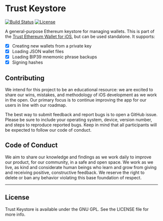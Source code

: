 # Trust Keystore

[![Build Status](https://travis-ci.org/TrustWallet/trust-keystore.svg?branch=master)](https://travis-ci.org/TrustWallet/trust-keystore)
[![License](https://img.shields.io/badge/license-GPL3-green.svg?style=flat)](https://github.com/fastlane/fastlane/blob/master/LICENSE)

A general-purpose Ethereum keystore for managing wallets. This is part of the [Trust Ethereum Wallet for iOS](https://github.com/TrustWallet/trust-wallet-ios), but can be used standalone. It supports:

- [x] Creating new wallets from a private key
- [x] Loading JSON wallet files
- [x] Loading BIP39 mnemonic phrase backups
- [x] Signing hashes

## Contributing

We intend for this project to be an educational resource: we are excited to
share our wins, mistakes, and methodology of iOS development as we work
in the open. Our primary focus is to continue improving the app for our users in
line with our roadmap.

The best way to submit feedback and report bugs is to open a GitHub issue.
Please be sure to include your operating system, device, version number, and
steps to reproduce reported bugs. Keep in mind that all participants will be
expected to follow our code of conduct.

## Code of Conduct

We aim to share our knowledge and findings as we work daily to improve our
product, for our community, in a safe and open space. We work as we live, as
kind and considerate human beings who learn and grow from giving and receiving
positive, constructive feedback. We reserve the right to delete or ban any
behavior violating this base foundation of respect.

---

## License

Trust Keystore is available under the GNU GPL. See the LICENSE file for more info.
